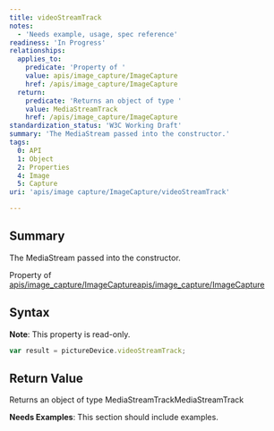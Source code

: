 ```yaml
---
title: videoStreamTrack
notes:
  - 'Needs example, usage, spec reference'
readiness: 'In Progress'
relationships:
  applies_to:
    predicate: 'Property of '
    value: apis/image_capture/ImageCapture
    href: /apis/image_capture/ImageCapture
  return:
    predicate: 'Returns an object of type '
    value: MediaStreamTrack
    href: /apis/image_capture/ImageCapture
standardization_status: 'W3C Working Draft'
summary: 'The MediaStream passed into the constructor.'
tags:
  0: API
  1: Object
  2: Properties
  4: Image
  5: Capture
uri: 'apis/image capture/ImageCapture/videoStreamTrack'

---
```

## Summary

The MediaStream passed into the constructor.

Property of [apis/image\_capture/ImageCapture](/apis/image_capture/ImageCapture)[apis/image\_capture/ImageCapture](/apis/image_capture/ImageCapture)

## Syntax

**Note**: This property is read-only.

``` js
var result = pictureDevice.videoStreamTrack;
```

## Return Value

Returns an object of type MediaStreamTrackMediaStreamTrack

**Needs Examples**: This section should include examples.

